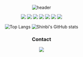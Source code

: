 <div align= "center">

![header](https://capsule-render.vercel.app/api?type=waving&color=auto&height=200&section=header&text=Shinbi's%20Github🫰&fontSize=60&animation=twinkling&fontAlign=68&fontAlignY=36)


<img src="https://img.shields.io/badge/PYTHON-1E8CBE?style=flat-square&logo=python&logoColor=white"/>   <img src="https://img.shields.io/badge/R-4495D1?style=flat-square&logo=r&logoColor=white"/>   <img src="https://img.shields.io/badge/Fastapi-009688?style=flat-square&logo=fastapi&logoColor=white"/>   <img src="https://img.shields.io/badge/MySQL-4479A1?style=flat-square&logo=mysql&logoColor=white"/>   <img src="https://img.shields.io/badge/C-A8B9CC?style=flat-square&logo=c&logoColor=white"/>   <img src="https://img.shields.io/badge/C++-00599C?style=flat-square&logo=cplusplus&logoColor=white"/>  <img src="https://img.shields.io/badge/Java-4B4B77?style=flat-square&logo=java&logoColor=white"/>    


![Top Langs](https://github-readme-stats.vercel.app/api/top-langs/?username=sinbii)   ![Shinbi's GitHub stats](https://github-readme-stats.vercel.app/api?username=sinbii)

### Contact
<img src="https://img.shields.io/badge/GMAIL-EA4335?style=flat-square&logo=gmail&logoColor=white"/>  
    
